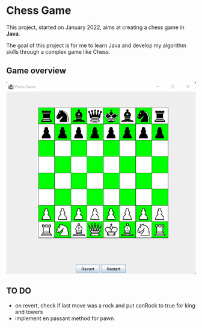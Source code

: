 # Chess Game

This project, started on January 2022, aims at creating a chess game in **Java**.

The goal of this project is for me to learn Java and develop my algorithm skills through a complex game like Chess.

## Game overview

![resources/gameOverview.png](resources/gameOverview.png)

## TO DO

- on revert, check if last move was a rock and put canRock to true for king and towers
- implement en passant method for pawn